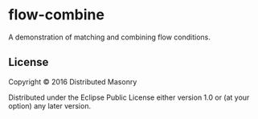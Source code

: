 # flow-combine

A demonstration of matching and combining flow conditions.

## License

Copyright © 2016 Distributed Masonry

Distributed under the Eclipse Public License either version 1.0 or (at
your option) any later version.
